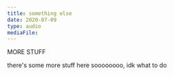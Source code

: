 ```yaml
---
title: something else
date: 2020-07-09
type: audio
mediaFile: 
---
```

MORE STUFF

there's some more stuff here
soooooooo, idk what to do
